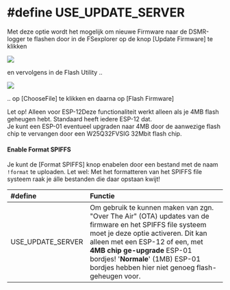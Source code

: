 # \#define USE\_UPDATE\_SERVER

Met deze optie wordt het mogelijk om nieuwe Firmware naar de DSMR-logger te flashen door in de FSexplorer op de knop \[Update Firmware\] te klikken

![](https://mrwheel.github.io/DSMRloggerWS/img/DSMRloggerWS_FSexplorer.png)

en vervolgens in de Flash Utility ..

![](https://mrwheel.github.io/DSMRloggerWS/img/DSMR-logger_FlashUtility.png)

.. op \[ChooseFile\] te klikken en daarna op \[Flash Firmware\]

Let op! Alleen voor ESP-12Deze functionaliteit werkt alleen als je 4MB flash geheugen hebt. Standaard heeft iedere ESP-12 dat.  
Je kunt een ESP-01 eventueel upgraden naar 4MB door de aanwezige flash chip te vervangen door een W25Q32FVSIG 32Mbit flash chip.

#### Enable Format SPIFFS <a id="enable-format-spiffs"></a>

Je kunt de \[Format SPIFFS\] knop enabelen door een bestand met de naam `!format` te uploaden. Let wel: Met het formatteren van het SPIFFS file systeem raak je álle bestanden die daar opstaan kwijt!

| \#define | Functie |
| :--- | :--- |
| USE\_UPDATE\_SERVER | Om gebruik te kunnen maken van zgn. "Over The Air" \(OTA\) updates van de firmware en het SPIFFS file systeem moet je deze optie activeren. Dit kan alleen met een ESP-12 of een, met **4MB chip ge-upgrade** ESP-01 bordjes! '**Normale**' \(1MB\) ESP-01 bordjes hebben hier niet genoeg flash-geheugen voor. |

